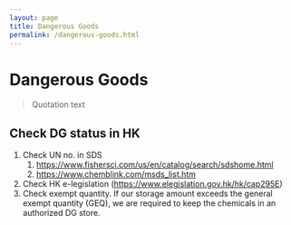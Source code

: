 ```yaml
---
layout: page
title: Dangerous Goods
permalink: /dangerous-goods.html
---
```


# Dangerous Goods

> Quotation text

## Check DG status in HK

1. Check UN no. in SDS
   1. https://www.fishersci.com/us/en/catalog/search/sdshome.html
   2. https://www.chemblink.com/msds_list.htm
2. Check HK e-legislation (https://www.elegislation.gov.hk/hk/cap295E)
3. Check exempt quantity. If our storage amount exceeds the general exempt quantity (GEQ), we are required to keep the chemicals in an authorized DG store.
